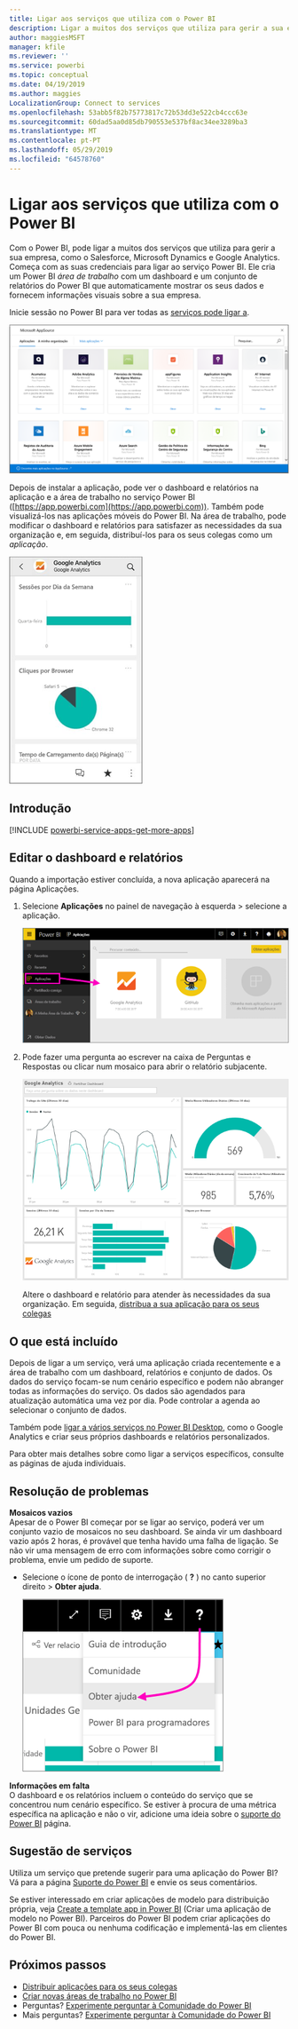 ```yaml
---
title: Ligar aos serviços que utiliza com o Power BI
description: Ligar a muitos dos serviços que utiliza para gerir a sua empresa, como o Salesforce, Microsoft Dynamics CRM e Google Analytics.
author: maggiesMSFT
manager: kfile
ms.reviewer: ''
ms.service: powerbi
ms.topic: conceptual
ms.date: 04/19/2019
ms.author: maggies
LocalizationGroup: Connect to services
ms.openlocfilehash: 53abb5f82b75773817c72b53dd3e522cb4ccc63e
ms.sourcegitcommit: 60dad5aa0d85db790553e537bf8ac34ee3289ba3
ms.translationtype: MT
ms.contentlocale: pt-PT
ms.lasthandoff: 05/29/2019
ms.locfileid: "64578760"
---
```

# <a name="connect-to-the-services-you-use-with-power-bi"></a>Ligar aos serviços que utiliza com o Power BI
Com o Power BI, pode ligar a muitos dos serviços que utiliza para gerir a sua empresa, como o Salesforce, Microsoft Dynamics e Google Analytics. Começa com as suas credenciais para ligar ao serviço Power BI. Ele cria um Power BI *área de trabalho* com um dashboard e um conjunto de relatórios do Power BI que automaticamente mostrar os seus dados e fornecem informações visuais sobre a sua empresa.

Inicie sessão no Power BI para ver todas as [serviços pode ligar a](https://app.powerbi.com/getdata/services). 

![Aplicações do AppSource](media/service-connect-to-services/overview.png)

Depois de instalar a aplicação, pode ver o dashboard e relatórios na aplicação e a área de trabalho no serviço Power BI ([https://app.powerbi.com](https://app.powerbi.com)). Também pode visualizá-los nas aplicações móveis do Power BI. Na área de trabalho, pode modificar o dashboard e relatórios para satisfazer as necessidades da sua organização e, em seguida, distribuí-los para os seus colegas como um *aplicação*. 

![Aplicação Google Analytics na aplicação móvel do Power BI](media/service-connect-to-services/power-bi-service-mobile-app-240.png)

## <a name="get-started"></a>Introdução
[!INCLUDE [powerbi-service-apps-get-more-apps](./includes/powerbi-service-apps-get-more-apps.md)]

## <a name="edit-the-dashboard-and-reports"></a>Editar o dashboard e relatórios
Quando a importação estiver concluída, a nova aplicação aparecerá na página Aplicações.

1. Selecione **Aplicações** no painel de navegação à esquerda > selecione a aplicação.
   
     ![Página Aplicações](media/service-connect-to-services/power-bi-service-apps-open-app.png)
2. Pode fazer uma pergunta ao escrever na caixa de Perguntas e Respostas ou clicar num mosaico para abrir o relatório subjacente. 
   
    ![Dashboard do Google Analytics](media/service-connect-to-services/googleanalytics2.png)
   
    Altere o dashboard e relatório para atender às necessidades da sua organização. Em seguida, [distribua a sua aplicação para os seus colegas](service-create-distribute-apps.md)

## <a name="whats-included"></a>O que está incluído
Depois de ligar a um serviço, verá uma aplicação criada recentemente e a área de trabalho com um dashboard, relatórios e conjunto de dados. Os dados do serviço focam-se num cenário específico e podem não abranger todas as informações do serviço. Os dados são agendados para atualização automática uma vez por dia. Pode controlar a agenda ao selecionar o conjunto de dados.

Também pode [ligar a vários serviços no Power BI Desktop](desktop-data-sources.md), como o Google Analytics e criar seus próprios dashboards e relatórios personalizados.  

Para obter mais detalhes sobre como ligar a serviços específicos, consulte as páginas de ajuda individuais.

## <a name="troubleshooting"></a>Resolução de problemas
**Mosaicos vazios**  
Apesar de o Power BI começar por se ligar ao serviço, poderá ver um conjunto vazio de mosaicos no seu dashboard. Se ainda vir um dashboard vazio após 2 horas, é provável que tenha havido uma falha de ligação. Se não vir uma mensagem de erro com informações sobre como corrigir o problema, envie um pedido de suporte.

* Selecione o ícone de ponto de interrogação ( **?** ) no canto superior direito >  **Obter ajuda**.
  
    ![Ícone Obter ajuda](media/service-connect-to-services/power-bi-service-get-help.png)

**Informações em falta**  
O dashboard e os relatórios incluem o conteúdo do serviço que se concentrou num cenário específico. Se estiver à procura de uma métrica específica na aplicação e não o vir, adicione uma ideia sobre o [suporte do Power BI](https://support.powerbi.com/forums/265200-power-bi) página.

## <a name="suggesting-services"></a>Sugestão de serviços
Utiliza um serviço que pretende sugerir para uma aplicação do Power BI? Vá para a página [Suporte do Power BI](https://support.powerbi.com/forums/265200-power-bi) e envie os seus comentários.

Se estiver interessado em criar aplicações de modelo para distribuição própria, veja [Create a template app in Power BI](service-template-apps-create.md) (Criar uma aplicação de modelo no Power BI). Parceiros do Power BI podem criar aplicações do Power BI com pouca ou nenhuma codificação e implementá-las em clientes do Power BI. 

## <a name="next-steps"></a>Próximos passos
* [Distribuir aplicações para os seus colegas](service-create-distribute-apps.md)
* [Criar novas áreas de trabalho no Power BI](service-create-the-new-workspaces.md)
* Perguntas? [Experimente perguntar à Comunidade do Power BI](http://community.powerbi.com/)
* Mais perguntas? [Experimente perguntar à Comunidade do Power BI](http://community.powerbi.com/)

